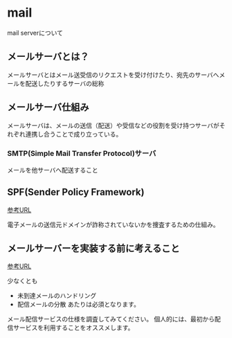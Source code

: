 # mail

mail serverについて

## メールサーバとは？

メールサーバとはメール送受信のリクエストを受け付けたり、宛先のサーバへメールを配送したりするサーバの総称

## メールサーバ仕組み

メールサーバは、メールの送信（配送）や受信などの役割を受け持つサーバがそれぞれ連携し合うことで成り立っている。

### SMTP(Simple Mail Transfer Protocol)サーバ

メールを他サーバへ配送すること

## SPF(Sender Policy Framework)

[参考URL](https://www.nic.ad.jp/ja/basics/terms/spf.html)

電子メールの送信元ドメインが詐称されていないかを捜査するための仕組み。

## メールサーバーを実装する前に考えること

[参考URL](https://teratail.com/questions/261747)

少なくとも

- 未到達メールのハンドリング
- 配信メールの分散
あたりは必須となります。

メール配信サービスの仕様を調査してみてください。
個人的には、最初から配信サービスを利用することをオススメします。
